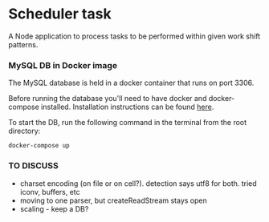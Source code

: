 # Scheduler task

A Node application to process tasks to be performed within given work shift patterns.

### MySQL DB in Docker image

The MySQL database is held in a docker container that runs on port 3306.

Before running the database you'll need to have docker and docker-compose installed. Installation instructions can be found [here](https://docs.docker.com/compose/install/).

To start the DB, run the following command in the terminal from the root directory:

```
docker-compose up
```


### TO DISCUSS

* charset encoding (on file or on cell?). detection says utf8 for both. tried iconv, buffers, etc
* moving to one parser, but createReadStream stays open
* scaling - keep a DB?



